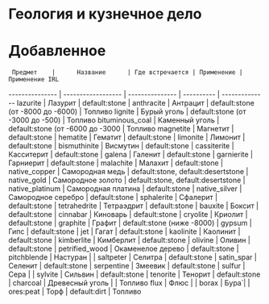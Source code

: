 Геология и кузнечное дело
=========================

# Добавленное
     Предмет    |      Название      | Где встречается | Применение | Применение IRL
--------------- | ------------------ | --------------- | ---------- | --------------
lazurite        | Лазурит            |  default:stone  |
anthracite      | Антрацит           | default:stone (от -8000 до -6000) | Топливо
lignite         | Бурый уголь        | default:stone (от -3000 до -500) | Топливо
bituminous_coal | Каменный уголь     | default:stone (от -6000 до -3000 | Топливо
magnetite       | Магнетит           |  default:stone  |
hematite        | Гематит            |  default:stone  |
limonite        | Лимонит            |  default:stone  |
bismuthinite    | Висмутин           |  default:stone  |
cassiterite     | Касситерит         |  default:stone  |
galena          | Галенит            |  default:stone  |
garnierite      | Гарниерит          |  default:stone  |
malachite       | Малахит            |  default:stone  |
native_copper   | Самородная медь    | default:stone, default:desertstone |
native_gold     | Самородное золото  | default:stone, default:desertstone |
native_platinum | Самородная платина |  default:stone  |
native_silver   | Самородное серебро |  default:stone  |
sphalerite      | Сфалерит           |  default:stone  |
tetrahedrite    | Тетраэдрит         |  default:stone  |
bauxite         | Боксит             |  default:stone  |
cinnabar        | Киноварь           |  default:stone  |
cryolite        | Криолит            |  default:stone  |
graphite        | Графит             | default:stone (ниже -8000) |
gypsum          | Гипс               |  default:stone  |
jet             | Гагат              |  default:stone  |
kaolinite       | Каолинит           |  default:stone  |
kimberlite      | Кимберлит          |  default:stone  |
olivine         | Оливин             |  default:stone  |
petrified_wood  | Окаменелое дерево  |  default:stone  |
pitchblende     | Настуран           |                 |
saltpeter       | Селитра            |  default:stone  |
satin_spar      | Селенит            |  default:stone  |
serpentine      | Змеевик            |  default:stone  |
sulfur          | Сера               |                 |
sylvite         | Сильвин            |  default:stone  |
tenorite        | Тенорит            |  default:stone  |
charcoal        | Древесный уголь    |                 | Топливо
flux            | Флюс               |                 |
borax           | Бура́               |                 |
ores:peat       | Торф               |  default:dirt   | Топливо
